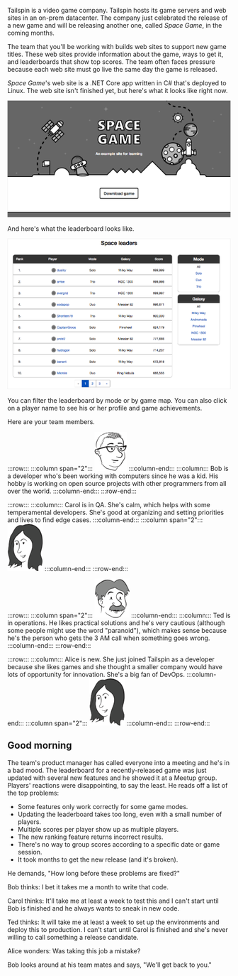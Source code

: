 Tailspin is a video game company. Tailspin hosts its game servers and web sites in an on-prem datacenter. The company just celebrated the release of a new game and will be releasing another one, called _Space Game_, in the coming months.

The team that you'll be working with builds web sites to support new game titles. These web sites provide information about the game, ways to get it, and leaderboards that show top scores. The team often faces pressure because each web site must go live the same day the game is released.

_Space Game_'s web site is a .NET Core app written in C# that's deployed to Linux. The web site isn't finished yet, but here's what it looks like right now.

![The Space Game web site](../media-draft/2-space-game-top.png)

And here's what the leaderboard looks like.

![The Space Game leaderboard](../media-draft/2-space-game-leaderboard.png)

You can filter the leaderboard by mode or by game map. You can also click on a player name to see his or her profile and game achievements.

Here are your team members.

:::row:::
  :::column span="2":::
    ![](../../_shared/media-draft/bob-left.png) 
  :::column-end:::
  :::column:::
Bob is a developer who's been working with computers since he was a kid. His hobby is working on open source projects with other programmers from all over the world.
  :::column-end:::
:::row-end:::

:::row:::
  :::column:::
Carol is in QA. She's calm, which helps with some temperamental developers. She's good at organizing and setting priorities and lives to find edge cases.
  :::column-end:::
  :::column span="2":::
![](../../_shared/media-draft/carol-right.png) 
  :::column-end:::
:::row-end:::

:::row:::
  :::column span="2":::
    ![](../../_shared/media-draft/ted-left.png) 
  :::column-end:::
  :::column:::
Ted is in operations. He likes practical solutions and he's very cautious (although some people might use the word "paranoid"), which makes sense because he's the person who gets the 3 AM call when something goes wrong.
  :::column-end:::
:::row-end:::

:::row:::
  :::column:::
Alice is new. She just joined Tailspin as a developer because she likes games and she thought a smaller company would have lots of opportunity for innovation. She's a big fan of DevOps.
  :::column-end:::
  :::column span="2":::
![](../../_shared/media-draft/alice-right.png) 
  :::column-end:::
:::row-end:::

## Good morning

The team's product manager has called everyone into a meeting and he's in a bad mood. The leaderboard for a recently-released game was just updated with several new features and he showed it at a Meetup group. Players' reactions were disappointing, to say the least. He reads off a list of the top problems:

* Some features only work correctly for some game modes.
* Updating the leaderboard takes too long, even with a small number of players.
* Multiple scores per player show up as multiple players.
* The new ranking feature returns incorrect results.
* There's no way to group scores according to a specific date or game session.
* It took months to get the new release (and it's broken).

He demands, "How long before these problems are fixed?"

Bob thinks: I bet it takes me a month to write that code.

Carol thinks: It'll take me at least a week to test this and I can't start until Bob is finished and he always wants to sneak in new code.

Ted thinks: It will take me at least a week to set up the environments and deploy this to production. I can't start until Carol is finished and she's never willing to call something a release candidate.

Alice wonders: Was taking this job a mistake?

Bob looks around at his team mates and says, "We'll get back to you."
